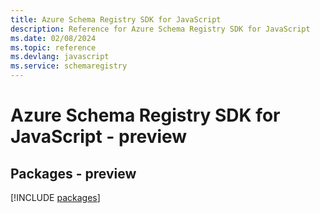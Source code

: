 ```yaml
---
title: Azure Schema Registry SDK for JavaScript
description: Reference for Azure Schema Registry SDK for JavaScript
ms.date: 02/08/2024
ms.topic: reference
ms.devlang: javascript
ms.service: schemaregistry
---
```

# Azure Schema Registry SDK for JavaScript - preview
## Packages - preview
[!INCLUDE [packages](schema-registry-index.md)]